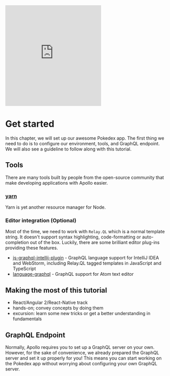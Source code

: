 <iframe height="315" src="https://www.youtube.com/embed/rzGkGQi3ZiM" frameborder="0" allowfullscreen></iframe>

# Get started

In this chapter, we will set up our awesome Pokedex app. The first thing we need to do is to configure our environment, tools, and GraphQL endpoint. We will also see a guideline to follow along with this tutorial.

## Tools
There are many tools built by people from the open-source community that make developing applications with Apollo easier.

### [yarn](https://yarnpkg.com/en/docs/install)

Yarn is yet another resource manager for Node.

### Editor integration (Optional)

Most of the time, we need to work with `Relay.QL` which is a normal template string. It doesn't support syntax highlighting, code-formatting or auto-completion out of the box. Luckily, there are some brilliant editor plug-ins providing these features.
- [js-graphql-intellij-plugin](https://github.com/jimkyndemeyer/js-graphql-intellij-plugin) - GraphQL language support for IntelliJ IDEA and WebStorm, including Relay.QL tagged templates in JavaScript and TypeScript
- [language-graphql](https://github.com/rmosolgo/language-graphql) - GraphQL support for Atom text editor

## Making the most of this tutorial

* React/Angular 2/React-Native track
* hands-on; convey concepts by doing them
* excursion: learn some new tricks or get a better understanding in fundamentals

## GraphQL Endpoint

Normally, Apollo requires you to set up a GraphQL server on your own. However, for the sake of convenience, we already prepared the GraphQL server and set it up properly for you! This means you can start working on the Pokedex app without worrying about configuring your own GraphQL server.

<!-- __INJECT_GRAPHQL_ENDPOINT__ -->
